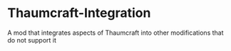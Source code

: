# Thaumcraft-Integration
A mod that integrates aspects of Thaumcraft into other modifications that do not support it
